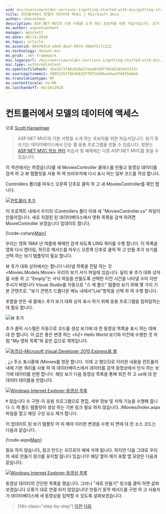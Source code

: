 ```yaml
---
uid: mvc/overview/older-versions-1/getting-started-with-mvc/getting-started-with-mvc-part5
title: 컨트롤러에서 모델의 데이터에 액세스 | Microsoft Docs
author: shanselman
description: ASP.NET MVC의 기본 사항을 소개 하는 초보자를 위한 자습서입니다. 읽기 및 쓰기는 데이터베이스에서 단순 웹 응용 프로그램을 만듭니다.
ms.author: aspnetcontent
manager: wpickett
ms.date: 08/14/2010
ms.topic: article
ms.assetid: 004703cd-e0e9-4ba7-9974-1b0475c71222
ms.technology: dotnet-mvc
ms.prod: .net-framework
msc.legacyurl: /mvc/overview/older-versions-1/getting-started-with-mvc/getting-started-with-mvc-part5
msc.type: authoredcontent
ms.openlocfilehash: 2ba1b73f40a920e27e4a03d9f703e62054d3f25c
ms.sourcegitcommit: f8852267f463b62d7f975e56bea9aa3f68fbbdeb
ms.translationtype: MT
ms.contentlocale: ko-KR
ms.lasthandoff: 04/10/2018
---
```

<a name="accessing-your-models-data-from-a-controller"></a>컨트롤러에서 모델의 데이터에 액세스
====================
으로 [Scott Hanselman](https://github.com/shanselman)

> ASP.NET MVC의 기본 사항을 소개 하는 초보자를 위한 자습서입니다. 읽기 및 쓰기는 데이터베이스에서 단순 웹 응용 프로그램을 만들 수 있습니다. 방문는 [ASP.NET MVC 학습 센터](../../../index.md) 자습서 및 예제에는 다른 ASP.NET MVC를 찾을 수 있습니다.


이 섹션에서는 하겠습니다를 새 MoviesController 클래스를 만들고 동영상 데이터를 검색 하 고 뷰 템플릿을 사용 하 여 브라우저에 다시 표시 하는 일부 코드를 작성 합니다.

Controllers 폴더를 마우스 오른쪽 단추로 클릭 하 고 새 MoviesController를 확인 합니다.

[![컨트롤러 추가](getting-started-with-mvc-part5/_static/image2.png)](getting-started-with-mvc-part5/_static/image1.png)

이 프로젝트 내에서 우리의 \Controllers 폴더 아래 새 "MoviesController.cs" 파일이 만들어집니다. 새로 지정된 된 데이터베이스에서 영화 목록을 검색 하려면 MovieController 보겠습니다 업데이트 합니다.

[!code-csharp[Main](getting-started-with-mvc-part5/samples/sample1.cs)]

우리는 영화 1984 년 여름에 해제만 검색 되도록 LINQ 쿼리를 수행 합니다. 이 목록을 영화 다시 렌더링, 하므로 메서드를 마우스 오른쪽 단추로 클릭 하 고 만들 추가 보기를 선택 하는 보기 템플릿이 필요 합니다.

뷰 추가 대화 상자에서는 합니다 나타낼 목록을 전달 하는 것&lt;Movies.Models.Movie&gt; 우리의 보기 서식 파일에 있습니다. 달리 뷰 추가 대화 상자를 사용 하 고 "Empty"는 서식 파일을 만들도록 선택한 이전 시간을 나타낼 수이 이번 주시기 바랍니다 Visual Studio를 자동으로 "스 캐 폴드" 템플릿 보기 위해 몇 가지 기본 콘텐츠로. "보기 콘텐츠 드롭다운 메뉴 내에서"List"항목을 선택 하 여 수행 합니다.

포함을 만든 새 클래스 추가 보기 대화 상자 표시 하기 위해 응용 프로그램을 컴파일하는 데 필요 합니다.

![뷰 추가](getting-started-with-mvc-part5/_static/image3.png)

추가 클릭 시스템은 자동으로 코드를 생성 보기에 대 한 동영상 목록을 표시 하는 데에 대 한 합니다. 이 값은 좋은 변경 하는 &lt;h2&gt; Hello World 보기와 이전에 수행한 것 처럼 "My 영화 목록"와 같은 값으로 제목입니다.

[![동영상-Microsoft Visual Developer 2010 Express를 웹](getting-started-with-mvc-part5/_static/image5.png)](getting-started-with-mvc-part5/_static/image4.png)

ְ ְ ¿כ 주소 표시줄에 /Movies를 방문 합니다. 이제 고 했으므로 이러한 내용을 컨트롤러 내에 기본 쿼리를 사용 하 여 데이터베이스에서 데이터를 검색 동영상에서 인식 하는 보기에 데이터를 반환 합니다. 해당 보기 다음 동영상 목록을 통해 회전 하 고 us에 대 한 데이터 테이블을 만듭니다.

[![Windows Internet Explorer-동영상 목록](getting-started-with-mvc-part5/_static/image7.png)](getting-started-with-mvc-part5/_static/image6.png)

म 않습니다 수 구현-이 응용 프로그램으로 편집, 세부 정보 및 삭제 기능을 수행해 줍니다 스 캐 폴드 템플릿이 생성 하는 기본 링크 필요 하지 않습니다. /Movies/Index.aspx 파일을 열고 해당 구성 요소 제거 합니다.

이 업데이트 된 보기 템플릿 어 떠 해야 이러한 변경을 수행 되 면에 대 한 소스 코드는 다음과 같습니다.

[!code-aspx[Main](getting-started-with-mvc-part5/samples/sample2.aspx)]

필요 하지 않습니다, 링크 만드는 되므로이 예에 삭제 됩니다. 하지만 다음 그대로 우리의 새로 만들기 링크를 유지할 됩니다 있습니다! 해당 열이 제거 포함 앱 모양은 다음과 같습니다.

[![Windows Internet Explorer-동영상 목록](getting-started-with-mvc-part5/_static/image9.png)](getting-started-with-mvc-part5/_static/image8.png)

동영상 데이터의 간단한 목록을 했습니다. 그러나 "새로 만들기" 링크를 클릭 하면 살펴보겠습니다 오류가 대로 연결 되지 않았습니다! 만들기 동작 메서드를 구현 하 고 사용자가 데이터베이스에 새 동영상을 입력할 수 있도록 살펴보겠습니다.

> [!div class="step-by-step"]
> [이전](getting-started-with-mvc-part4.md)
> [다음](getting-started-with-mvc-part6.md)

